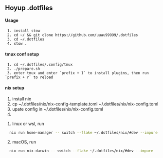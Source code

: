 ## Hoyup .dotfiles

#### Usage

     1. install stow
     2. cd ~/ && git clone https://github.com/uuau99999/.dotfiles
     3. cd ~/.dotfiles
     4. stow .

#### tmux conf setup

     1. cd ~/.dotfiles/.config/tmux
     2. ./prepare.sh
     3. enter tmux and enter `prefix + I` to install plugins, then run `prefix + r` to reload

#### nix setup

1.  install nix
2.  cp ~/.dotfiles/nix/nix-config-template.toml ~/.dotfiles/nix/nix-config.toml
3.  upate config in ~/.dotfiles/nix/nix-config.toml
4.

1) linux or wsl, run

```bash
  nix run home-manager -- switch --flake ~/.dotfiles/nix/#dev --impure
```

2. macOS, run

```bash
  nix run nix-darwin -- switch --flake ~/.dotfiles/nix/#dev --impure
```
